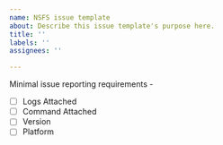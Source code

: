 ```yaml
---
name: NSFS issue template
about: Describe this issue template's purpose here.
title: ''
labels: ''
assignees: ''

---
```


Minimal issue reporting requirements - 
- [ ] Logs Attached
- [ ] Command Attached
- [ ] Version 
- [ ] Platform
